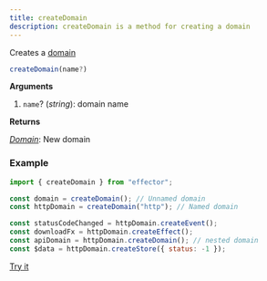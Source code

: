 ```yaml
---
title: createDomain
description: createDomain is a method for creating a domain
---
```


Creates a [domain](/en/api/effector/Domain)

```typescript
createDomain(name?)
```

**Arguments**

1. `name`? (_string_): domain name

**Returns**

[_Domain_](/en/api/effector/Domain): New domain

### Example

```js
import { createDomain } from "effector";

const domain = createDomain(); // Unnamed domain
const httpDomain = createDomain("http"); // Named domain

const statusCodeChanged = httpDomain.createEvent();
const downloadFx = httpDomain.createEffect();
const apiDomain = httpDomain.createDomain(); // nested domain
const $data = httpDomain.createStore({ status: -1 });
```

[Try it](https://share.effector.dev/GMpjINHa)
